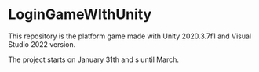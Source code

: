 # LoginGameWIthUnity

This repository is the platform game made with Unity 2020.3.7f1 and Visual Studio 2022 version.

The project starts on January 31th and s until March.
